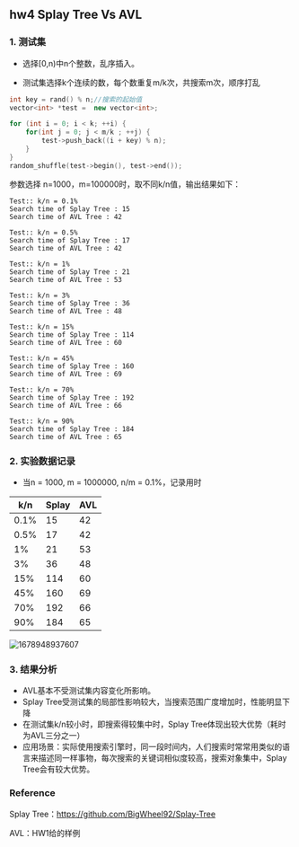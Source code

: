 ## hw4 Splay Tree Vs AVL

### 1. 测试集

* 选择[0,n)中n个整数，乱序插入。

* 测试集选择k个连续的数，每个数重复m/k次，共搜索m次，顺序打乱

```cpp
int key = rand() % n;//搜索的起始值
vector<int> *test =  new vector<int>;

for (int i = 0; i < k; ++i) {
    for(int j = 0; j < m/k ; ++j) {
        test->push_back((i + key) % n);
    }
}
random_shuffle(test->begin(), test->end());
```



参数选择 n=1000，m=100000时，取不同k/n值，输出结果如下：

```shell
Test:: k/n = 0.1%
Search time of Splay Tree : 15
Search time of AVL Tree : 42

Test:: k/n = 0.5%
Search time of Splay Tree : 17
Search time of AVL Tree : 42

Test:: k/n = 1%
Search time of Splay Tree : 21
Search time of AVL Tree : 53

Test:: k/n = 3%
Search time of Splay Tree : 36
Search time of AVL Tree : 48

Test:: k/n = 15%
Search time of Splay Tree : 114
Search time of AVL Tree : 60

Test:: k/n = 45%
Search time of Splay Tree : 160
Search time of AVL Tree : 69

Test:: k/n = 70%
Search time of Splay Tree : 192
Search time of AVL Tree : 66

Test:: k/n = 90%
Search time of Splay Tree : 184
Search time of AVL Tree : 65
```



### 2. 实验数据记录

*  当n = 1000, m = 1000000, n/m = 0.1%，记录用时

| k/n  | Splay | AVL  |
| ---- | ----- | ---- |
| 0.1% | 15    | 42   |
| 0.5% | 17    | 42   |
| 1%   | 21    | 53   |
| 3%   | 36    | 48   |
| 15%  | 114   | 60   |
| 45%  | 160   | 69   |
| 70%  | 192   | 66   |
| 90%  | 184   | 65   |

![1678948937607](C:\Users\DELL\AppData\Roaming\Typora\typora-user-images\1678948937607.png)

### 3. 结果分析

* AVL基本不受测试集内容变化所影响。
* Splay Tree受测试集的局部性影响较大，当搜索范围广度增加时，性能明显下降
* 在测试集k/n较小时，即搜索得较集中时，Splay Tree体现出较大优势（耗时为AVL三分之一）
* 应用场景：实际使用搜索引擎时，同一段时间内，人们搜索时常常用类似的语言来描述同一样事物，每次搜索的关键词相似度较高，搜索对象集中，Splay Tree会有较大优势。



### Reference

Splay Tree：https://github.com/BigWheel92/Splay-Tree

AVL：HW1给的样例